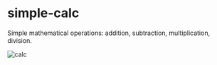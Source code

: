 # simple-calc
Simple mathematical operations: addition, subtraction, multiplication, division.

![calc](https://user-images.githubusercontent.com/79701214/203165775-2ece2b72-4b70-4c35-bdc2-5f2e2e970c0f.gif)
